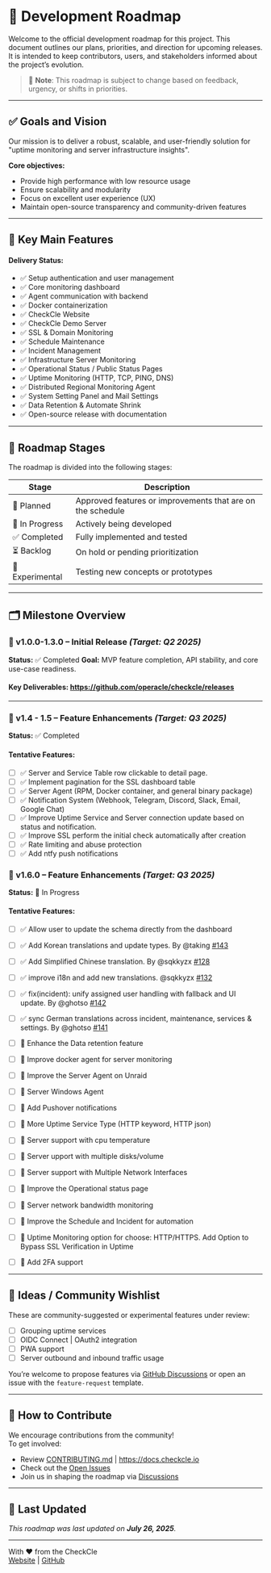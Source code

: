 # 📍 Development Roadmap

Welcome to the official development roadmap for this project. This document outlines our plans, priorities, and direction for upcoming releases. It is intended to keep contributors, users, and stakeholders informed about the project’s evolution.

> 🔄 **Note**: This roadmap is subject to change based on feedback, urgency, or shifts in priorities.

---

## ✅ Goals and Vision

Our mission is to deliver a robust, scalable, and user-friendly solution for "uptime monitoring and server infrastructure insights".

**Core objectives:**
- Provide high performance with low resource usage
- Ensure scalability and modularity
- Focus on excellent user experience (UX)
- Maintain open-source transparency and community-driven features

---

## 🧩 Key Main Features

#### Delivery Status:
- ✅ Setup authentication and user management
- ✅ Core monitoring dashboard
- ✅ Agent communication with backend
- ✅ Docker containerization
- ✅ CheckCle Website
- ✅ CheckCle Demo Server
- ✅ SSL & Domain Monitoring
- ✅ Schedule Maintenance
- ✅ Incident Management
- ✅ Infrastructure Server Monitoring
- ✅ Operational Status / Public Status Pages
- ✅ Uptime Monitoring (HTTP, TCP, PING, DNS)
- ✅ Distributed Regional Monitoring Agent
- ✅ System Setting Panel and Mail Settings
- ✅ Data Retention & Automate Shrink
- ✅ Open-source release with documentation

---
## 🚦 Roadmap Stages

The roadmap is divided into the following stages:

| Stage | Description |
|-------|-------------|
| 🎯 Planned | Approved features or improvements that are on the schedule |
| 🔧 In Progress | Actively being developed |
| ✅ Completed | Fully implemented and tested |
| ⏳ Backlog | On hold or pending prioritization |
| 🧪 Experimental | Testing new concepts or prototypes |

---

## 🗂 Milestone Overview

### 🚀 v1.0.0-1.3.0 – Initial Release _(Target: Q2 2025)_
**Status:** ✅ Completed 
**Goal:** MVP feature completion, API stability, and core use-case readiness.

#### Key Deliverables: https://github.com/operacle/checkcle/releases

---

### 🚀 v1.4 - 1.5 – Feature Enhancements _(Target: Q3 2025)_
**Status:** ✅ Completed 
#### Tentative Features:
- [ ] ✅ Server and Service Table row clickable to detail page.
- [ ] ✅ Implement pagination for the SSL dashboard table
- [ ] ✅ Server Agent (RPM, Docker container, and general binary package) 
- [ ] ✅ Notification System (Webhook, Telegram, Discord, Slack, Email, Google Chat)
- [ ] ✅ Improve Uptime Service and Server connection update based on status and notification.
- [ ] ✅ Improve SSL perform the initial check automatically after creation 
- [ ] ✅ Rate limiting and abuse protection
- [ ] ✅ Add ntfy push notifications

### 🚀 v1.6.0 – Feature Enhancements _(Target: Q3 2025)_
**Status:** 🔧 In Progress
#### Tentative Features:
- [ ] ✅ Allow user to update the schema directly from the dashboard
- [ ] ✅ Add Korean translations and update types. By @taking [#143](https://github.com/operacle/checkcle/pull/143)
- [ ] ✅ Add Simplified Chinese translation. By @sqkkyzx [#128](https://github.com/operacle/checkcle/pull/128)
- [ ] ✅ improve i18n and add new translations. @sqkkyzx [#132](https://github.com/operacle/checkcle/pull/132)
- [ ] ✅ fix(incident): unify assigned user handling with fallback and UI update. By @ghotso [#142](https://github.com/operacle/checkcle/pull/142)
- [ ] ✅ sync German translations across incident, maintenance, services & settings. By @ghotso [#141](https://github.com/operacle/checkcle/pull/141)

- [ ] 🔧 Enhance the Data retention feature
- [ ] 🔧 Improve docker agent for server monitoring
- [ ] 🔧 Improve the Server Agent on Unraid
- [ ] 🔧 Server Windows Agent
- [ ] 🔧 Add Pushover notifications
- [ ] 🔧 More Uptime Service Type (HTTP keyword, HTTP json)
- [ ] 🔧 Server support with cpu temperature 
- [ ] 🔧 Server upport with multiple disks/volume
- [ ] 🔧 Server support with Multiple Network Interfaces 
- [ ] 🔧 Improve the Operational status page
- [ ] 🔧 Server network bandwidth monitoring
- [ ] 🎯 Improve the Schedule and Incident for automation
- [ ] 🎯 Uptime Monitoring option for choose: HTTP/HTTPS. Add Option to Bypass SSL Verification in Uptime
- [ ] 🎯 Add 2FA support

---

## 🧠 Ideas / Community Wishlist

These are community-suggested or experimental features under review:

- [ ] Grouping uptime services
- [ ] OIDC Connect | OAuth2 integration
- [ ] PWA support
- [ ] Server outbound and inbound traffic usage

You’re welcome to propose features via [GitHub Discussions](https://github.com/operacle/checkcle/discussions) or open an issue with the `feature-request` template.

---

## 📌 How to Contribute

We encourage contributions from the community!  
To get involved:

- Review [CONTRIBUTING.md](../CONTRIBUTING.md) | https://docs.checkcle.io
- Check out the [Open Issues](https://github.com/operacle/checkcle/issues)
- Join us in shaping the roadmap via [Discussions](https://github.com/operacle/checkcle/discussions)

---

## 📅 Last Updated
_This roadmap was last updated on **July 26, 2025**._

---

With ❤️ from the CheckCle  
[Website](https://checkcle.io) | [GitHub](https://github.com/operacle/checkcle)

